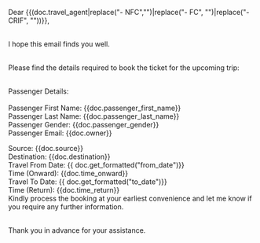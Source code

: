 Dear {{(doc.travel_agent|replace("- NFC","")|replace("- FC", "")|replace("- CRIF", ""))}},<br><br>

I hope this email finds you well.<br><br>

Please find the details required to book the ticket for the upcoming trip:<br><br>

Passenger Details:<br><br>
Passenger First Name: {{doc.passenger_first_name}}<br>
Passenger Last Name: {{doc.passenger_last_name}}<br>
Passenger Gender: {{doc.passenger_gender}}<br>
Passenger Email: {{doc.owner}}<br>
<!--please add coding if booking_for=Self than upar wala otherwise ye samne wala table{{doc.passenger_details}}-->
Source: {{doc.source}}<br>
Destination: {{doc.destination}}<br>
Travel From Date: {{ doc.get_formatted("from_date")}}<br>
Time (Onward): {{doc.time_onward}}<br>
Travel To Date: {{ doc.get_formatted("to_date")}}<br>
Time (Return): {{doc.time_return}}<br>
Kindly process the booking at your earliest convenience and let me know if you require any further information.<br><br>

Thank you in advance for your assistance.